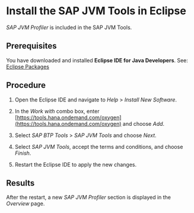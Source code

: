 <!-- loio63213799b7144929904a971e7641ff2a -->

# Install the SAP JVM Tools in Eclipse

*SAP JVM Profiler* is included in the SAP JVM Tools.



<a name="loio63213799b7144929904a971e7641ff2a__prereq_mzn_vmt_tsb"/>

## Prerequisites

You have downloaded and installed **Eclipse IDE for Java Developers**. See: [Eclipse Packages](https://www.eclipse.org/downloads/packages/)



## Procedure

1.  Open the Eclipse IDE and navigate to *Help* \> *Install New Software*.

2.  In the *Work with* combo box, enter [https://tools.hana.ondemand.com/oxygen](https://tools.hana.ondemand.com/oxygen) and choose *Add*.

3.  Select *SAP BTP Tools* \> *SAP JVM Tools* and choose *Next*.

4.  Select *SAP JVM Tools*, accept the terms and conditions, and choose *Finish*.

5.  Restart the Eclipse IDE to apply the new changes.




<a name="loio63213799b7144929904a971e7641ff2a__result_ffb_tnt_tsb"/>

## Results

After the restart, a new *SAP JVM Profiler* section is displayed in the *Overview* page.

